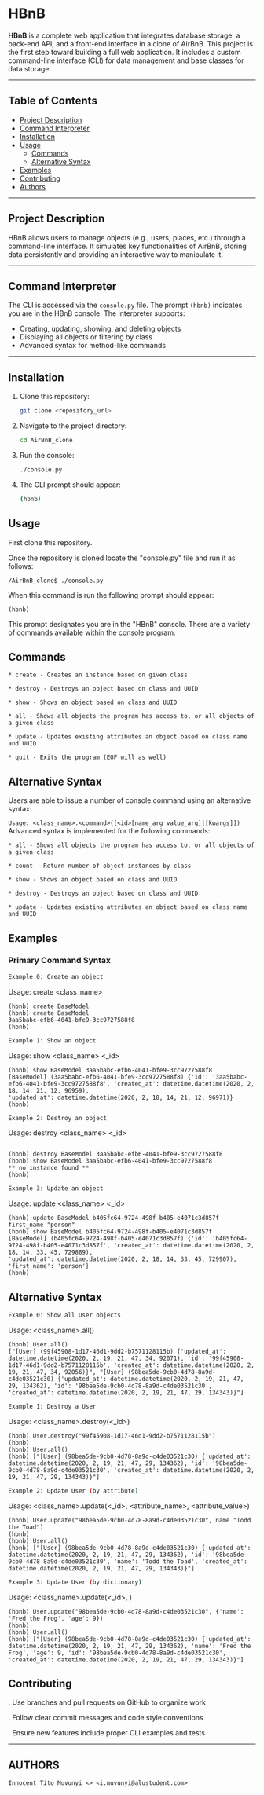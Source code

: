 # HBnB

**HBnB** is a complete web application that integrates database storage, a back-end API, and a front-end interface in a clone of AirBnB. This project is the first step toward building a full web application. It includes a custom command-line interface (CLI) for data management and base classes for data storage.

---


## Table of Contents
- [Project Description](#project-description)
- [Command Interpreter](#command-interpreter)
- [Installation](#installation)
- [Usage](#usage)
  - [Commands](#commands)
  - [Alternative Syntax](#alternative-syntax)
- [Examples](#examples)
- [Contributing](#contributing)
- [Authors](#authors)

---

## Project Description
HBnB allows users to manage objects (e.g., users, places, etc.) through a command-line interface. It simulates key functionalities of AirBnB, storing data persistently and providing an interactive way to manipulate it.

---

## Command Interpreter
The CLI is accessed via the `console.py` file. The prompt `(hbnb)` indicates you are in the HBnB console. The interpreter supports:

- Creating, updating, showing, and deleting objects
- Displaying all objects or filtering by class
- Advanced syntax for method-like commands

---

## Installation
1. Clone this repository:  
   ```bash
   git clone <repository_url>
2. Navigate to the project directory:
    ```bash
   cd AirBnB_clone
3. Run the console:
   ```bash
   ./console.py
4. The CLI prompt should appear:
   ```bash
   (hbnb)
## Usage
First clone this repository.

Once the repository is cloned locate the "console.py" file and run it as follows:
```
/AirBnB_clone$ ./console.py
```
When this command is run the following prompt should appear:
```
(hbnb)
```
This prompt designates you are in the "HBnB" console. There are a variety of commands available within the console program.

## Commands
```
* create - Creates an instance based on given class

* destroy - Destroys an object based on class and UUID

* show - Shows an object based on class and UUID

* all - Shows all objects the program has access to, or all objects of a given class

* update - Updates existing attributes an object based on class name and UUID

* quit - Exits the program (EOF will as well)
```
## Alternative Syntax
Users are able to issue a number of console command using an alternative syntax:

```Usage: <class_name>.<command>([<id>[name_arg value_arg]|[kwargs]])```
Advanced syntax is implemented for the following commands:
```
* all - Shows all objects the program has access to, or all objects of a given class

* count - Return number of object instances by class

* show - Shows an object based on class and UUID

* destroy - Destroys an object based on class and UUID

* update - Updates existing attributes an object based on class name and UUID
```
## Examples
### Primary Command Syntax
  ```bash
  Example 0: Create an object
  ```
Usage: create <class_name>
```
(hbnb) create BaseModel
(hbnb) create BaseModel
3aa5babc-efb6-4041-bfe9-3cc9727588f8
(hbnb)
```
```bash               
Example 1: Show an object
```
Usage: show <class_name> <_id>
```
(hbnb) show BaseModel 3aa5babc-efb6-4041-bfe9-3cc9727588f8
[BaseModel] (3aa5babc-efb6-4041-bfe9-3cc9727588f8) {'id': '3aa5babc-efb6-4041-bfe9-3cc9727588f8', 'created_at': datetime.datetime(2020, 2, 18, 14, 21, 12, 96959), 
'updated_at': datetime.datetime(2020, 2, 18, 14, 21, 12, 96971)}
(hbnb)
```
```bash
Example 2: Destroy an object
```
Usage: destroy <class_name> <_id>
```

(hbnb) destroy BaseModel 3aa5babc-efb6-4041-bfe9-3cc9727588f8
(hbnb) show BaseModel 3aa5babc-efb6-4041-bfe9-3cc9727588f8
** no instance found **
(hbnb)
```
```bash
Example 3: Update an object
```
Usage: update <class_name> <_id>
```
(hbnb) update BaseModel b405fc64-9724-498f-b405-e4071c3d857f first_name "person"
(hbnb) show BaseModel b405fc64-9724-498f-b405-e4071c3d857f
[BaseModel] (b405fc64-9724-498f-b405-e4071c3d857f) {'id': 'b405fc64-9724-498f-b405-e4071c3d857f', 'created_at': datetime.datetime(2020, 2, 18, 14, 33, 45, 729889), 
'updated_at': datetime.datetime(2020, 2, 18, 14, 33, 45, 729907), 'first_name': 'person'}
(hbnb)
```
## Alternative Syntax
   ```bash
   Example 0: Show all User objects
   ```
Usage: <class_name>.all()
```
(hbnb) User.all()
["[User] (99f45908-1d17-46d1-9dd2-b7571128115b) {'updated_at': datetime.datetime(2020, 2, 19, 21, 47, 34, 92071), 'id': '99f45908-1d17-46d1-9dd2-b7571128115b', 'created_at': datetime.datetime(2020, 2, 19, 21, 47, 34, 92056)}", "[User] (98bea5de-9cb0-4d78-8a9d-c4de03521c30) {'updated_at': datetime.datetime(2020, 2, 19, 21, 47, 29, 134362), 'id': '98bea5de-9cb0-4d78-8a9d-c4de03521c30', 'created_at': datetime.datetime(2020, 2, 19, 21, 47, 29, 134343)}"]
```
```bash
Example 1: Destroy a User
```
Usage: <class_name>.destroy(<_id>)
```
(hbnb) User.destroy("99f45908-1d17-46d1-9dd2-b7571128115b")
(hbnb)
(hbnb) User.all()
(hbnb) ["[User] (98bea5de-9cb0-4d78-8a9d-c4de03521c30) {'updated_at': datetime.datetime(2020, 2, 19, 21, 47, 29, 134362), 'id': '98bea5de-9cb0-4d78-8a9d-c4de03521c30', 'created_at': datetime.datetime(2020, 2, 19, 21, 47, 29, 134343)}"]
```
```bash
Example 2: Update User (by attribute)
```
Usage: <class_name>.update(<_id>, <attribute_name>, <attribute_value>)
```
(hbnb) User.update("98bea5de-9cb0-4d78-8a9d-c4de03521c30", name "Todd the Toad")
(hbnb)
(hbnb) User.all()
(hbnb) ["[User] (98bea5de-9cb0-4d78-8a9d-c4de03521c30) {'updated_at': datetime.datetime(2020, 2, 19, 21, 47, 29, 134362), 'id': '98bea5de-9cb0-4d78-8a9d-c4de03521c30', 'name': 'Todd the Toad', 'created_at': datetime.datetime(2020, 2, 19, 21, 47, 29, 134343)}"]
```
```bash
Example 3: Update User (by dictionary)
```
Usage: <class_name>.update(<_id>, )
```
(hbnb) User.update("98bea5de-9cb0-4d78-8a9d-c4de03521c30", {'name': 'Fred the Frog', 'age': 9})
(hbnb)
(hbnb) User.all()
(hbnb) ["[User] (98bea5de-9cb0-4d78-8a9d-c4de03521c30) {'updated_at': datetime.datetime(2020, 2, 19, 21, 47, 29, 134362), 'name': 'Fred the Frog', 'age': 9, 'id': '98bea5de-9cb0-4d78-8a9d-c4de03521c30', 'created_at': datetime.datetime(2020, 2, 19, 21, 47, 29, 134343)}"]
```
## Contributing

. Use branches and pull requests on GitHub to organize work

. Follow clear commit messages and code style conventions

. Ensure new features include proper CLI examples and tests

---

## **AUTHORS**

```text
Innocent Tito Muvunyi <> <i.muvunyi@alustudent.com>

